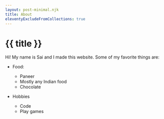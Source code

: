 ```yaml
---
layout: post-minimal.njk
title: About
eleventyExcludeFromCollections: true
---
```


# {{ title }}

Hi! My name is Sai and I made this website.
Some of my favorite things are:

- Food:

  - Paneer
  - Mostly any Indian food
  - Chocolate

- Hobbies
  - Code
  - Play games

